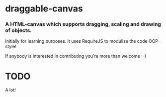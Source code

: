 # draggable-canvas
### A HTML-canvas which supports dragging, scaling and drawing of objects.

Initially for learning purposes.
It uses RequireJS to modulize the code OOP-style!

If anybody is interested in contributing you're more than welcome :-)

# TODO
A lot!
